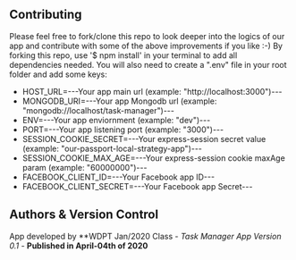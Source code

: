 ## Contributing

Please feel free to fork/clone this repo to look deeper into the logics of our app and contribute with some of the above improvements if you like :-)
By forking this repo, use '$ npm install' in your terminal to add all dependencies needed. You will also need to create a ".env" file in your root folder and add some keys:
* HOST_URL=---Your app main url (example: "http://localhost:3000")---
* MONGODB_URI=---Your app Mongodb url (example: "mongodb://localhost/task-manager")---
* ENV=---Your app enviornment (example: "dev")---
* PORT=---Your app listening port (example: "3000")---
* SESSION_COOKIE_SECRET=---Your express-session secret value (example: "our-passport-local-strategy-app")---
* SESSION_COOKIE_MAX_AGE=---Your express-session cookie maxAge param (example: "60000000")---
* FACEBOOK_CLIENT_ID=---Your Facebook app ID---
* FACEBOOK_CLIENT_SECRET=---Your Facebook app Secret---

## Authors & Version Control

App developed by **WDPT Jan/2020 Class - *Task Manager App Version 0.1* - **Published in April-04th of 2020**